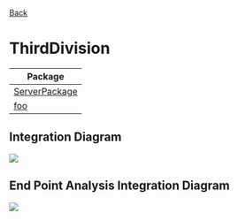 


[Back](../README.md)

# ThirdDivision

| Package |
----|
[ServerPackage](ServerPackage/README.md)|
[foo](foo/README.md)|

## Integration Diagram
<img src="https://plantuml.com/plantuml/svg/~1UDgCZa5Byq0GXk_pA-OxzHHe-ubuAALf4yM33MZ4Gv6m9aDtwEvEcDrMHVplKgBYCUzjvdbcU2UZ0vC9ZigtcZ_MrKsvBU_pkYnmKnKbPXaM5Mwh6ilYjlxtgux-Ehehh68ocexUGUBa26lBsXLyuiWIm79761CfINhl2M9h7A4tRpYx_7zrWPPuRnF40uVUgF7OYkybK4Zu0OXhqnxsAiVGRSI9uhKJDUx9Sg8p5Ur81x9sfZq0OgughyDge-oZ1FY4tPsyiAEyxv_HH6oci7iWFP4EummN2yjxwyvTbajeffXbIsncVmxdWpg7Plu3LnIwetTV0G00__-v4dWg">

## End Point Analysis Integration Diagram
<img src="https://plantuml.com/plantuml/svg/~1UDgCa55hr40Gnz_tKupruPuExdA7-512qqiKGHkm4GKfORixPeVRx8RPpQb8lxji4pqi5Z9l-Vz__2OxgyKZLYjOD3DQV6hgjzLDzR5egX8ETLd1UWrb3JTr0rNvhddn5rriNVoluYf4oN7ihOWKBK9ZY7L99mhadR3uBKBqmDIP29eOLKnvKD8YzF87R5_jNk_1O0A48Os0_H1_WiQWc8Q9Ff8R9CiUGfGHuPS0k9RgsB4VdJvuwndUMC_IVZOKCRMUDVBKN5kfZWAWOFRVf-Z0r0Vln8EOX1SV_3rPB8RX0cI0B-tcSSTS5cCqw2AfzAKieOkFMBivC-zzHsvAj__HPhDtkyYRdPbRLDxfokd1qvzwTrvmYtn2dkKPN5uQwenDjyppvrPDals_i7WGxHRMNry6iYVaktMUdjTkKdIV3dYNGxiNxUu9auasUy9SeTDZRty7003__vMDqeO0">

